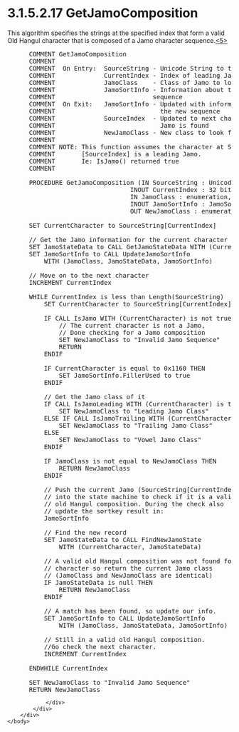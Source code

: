 <html dir="LTR" xmlns:mshelp="http://msdn.microsoft.com/mshelp" xmlns:ddue="http://ddue.schemas.microsoft.com/authoring/2003/5" xmlns:xlink="http://www.w3.org/1999/xlink" xmlns:tool="http://www.microsoft.com/tooltip">
    <head>
        <meta http-equiv="Content-Type" content="text/html; CHARSET=utf-8"></meta>
        <meta name="save" content="history"></meta>
        <title>3.1.5.2.17 GetJamoComposition</title>
        <xml>
            <mshelp:toctitle title="3.1.5.2.17 GetJamoComposition"></mshelp:toctitle>
            <mshelp:rltitle title="[MS-UCODEREF]: GetJamoComposition"></mshelp:rltitle>
            <mshelp:keyword index="A" term="78555b0f-0e4e-4cda-93c7-b3b52a20273f"></mshelp:keyword>
            <mshelp:attr name="DCSext.ContentType" value="open specification"></mshelp:attr>
            <mshelp:attr name="AssetID" value="78555b0f-0e4e-4cda-93c7-b3b52a20273f"></mshelp:attr>
            <mshelp:attr name="TopicType" value="kbRef"></mshelp:attr>
            <mshelp:attr name="DCSext.Title" value="[MS-UCODEREF]: GetJamoComposition" />
        </xml>
    </head>
    <body>
        <div id="header">
            <h1 class="heading">3.1.5.2.17 GetJamoComposition</h1>
        </div>
        <div id="mainSection">
            <div id="mainBody">
                <div id="allHistory" class="saveHistory"></div>
                <div id="sectionSection0" class="section" name="collapseableSection">
                    

<p>This algorithm specifies the strings at the specified index
that form a valid Old Hangul character that is composed of a Jamo character
sequence.<a id="Appendix_A_Target_5"></a><a href="a6d86942-eaf6-44c6-8afd-1603b3f4f0aa.html#Appendix_A_5" aria-label="Product behavior note 5">&lt;5&gt;</a></p>

<dl>
<dd>
<div><pre> COMMENT GetJamoComposition
 COMMENT
 COMMENT  On Entry:  SourceString - Unicode String to test
 COMMENT             CurrentIndex - Index of leading Jamo to start from
 COMMENT             JamoClass    - Class of Jamo to look for
 COMMENT             JamoSortInfo - Information about the current 
 COMMENT                          sequence
 COMMENT  On Exit:   JamoSortInfo - Updated with information about
 COMMENT                            the new sequence
 COMMENT             SourceIndex  - Updated to next character if 
 COMMENT                            Jamo is found
 COMMENT             NewJamoClass - New class to look for next
 COMMENT
 COMMENT NOTE: This function assumes the character at SourceString
 COMMENT       [SourceIndex] is a leading Jamo.
 COMMENT       Ie: IsJamo() returned true
 COMMENT
  
 PROCEDURE GetJamoComposition (IN SourceString : Unicode String,
                            INOUT CurrentIndex : 32 bit integer,
                            IN JamoClass : enumeration,
                            INOUT JamoSortInfo : JamoSortInfoType,
                            OUT NewJamoClass : enumeration)
  
 SET CurrentCharacter to SourceString[CurrentIndex]
  
 // Get the Jamo information for the current character
 SET JamoStateData to CALL GetJamoStateData WITH (CurrentCharacter)
 SET JamoSortInfo to CALL UpdateJamoSortInfo
     WITH (JamoClass, JamoStateData, JamoSortInfo)
  
 // Move on to the next character
 INCREMENT CurrentIndex
  
 WHILE CurrentIndex is less than Length(SourceString)
     SET CurrentCharacter to SourceString[CurrentIndex]
  
     IF CALL IsJamo WITH (CurrentCharacter) is not true THEN
         // The current character is not a Jamo, 
         // Done checking for a Jamo composition
         SET NewJamoClass to &quot;Invalid Jamo Sequence&quot;
         RETURN
     ENDIF
  
     IF CurrentCharacter is equal to 0x1160 THEN
         SET JamoSortInfo.FillerUsed to true
     ENDIF
  
     // Get the Jamo class of it
     IF CALL IsJamoLeading WITH (CurrentCharacter) is true THEN
         SET NewJamoClass to &quot;Leading Jamo Class&quot;
     ELSE IF CALL IsJamoTrailing WITH (CurrentCharacter) is true THEN
         SET NewJamoClass to &quot;Trailing Jamo Class&quot;
     ELSE
         SET NewJamoClass to &quot;Vowel Jamo Class&quot;
     ENDIF
  
     IF JamoClass is not equal to NewJamoClass THEN
         RETURN NewJamoClass
     ENDIF
  
     // Push the current Jamo (SourceString[CurrentIndex])
     // into the state machine to check if it is a valid 
     // old Hangul composition. During the check also
     // update the sortkey result in:
     JamoSortInfo
  
     // Find the new record
     SET JamoStateData to CALL FindNewJamoState
         WITH (CurrentCharacter, JamoStateData)
  
     // A valid old Hangul composition was not found for the current
     // character so return the current Jamo class 
     // (JamoClass and NewJamoClass are identical)
     IF JamoStateData is null THEN
         RETURN NewJamoClass
     ENDIF
  
     // A match has been found, so update our info.
     SET JamoSortInfo to CALL UpdateJamoSortInfo
         WITH (JamoClass, JamoStateData, JamoSortInfo)
  
     // Still in a valid old Hangul composition.  
     //Go check the next character.
     INCREMENT CurrentIndex
  
 ENDWHILE CurrentIndex
  
 SET NewJamoClass to &quot;Invalid Jamo Sequence&quot;
 RETURN NewJamoClass
</pre></div>
</dd></dl>


                </div>
            </div>
        </div>
    </body>
</html>